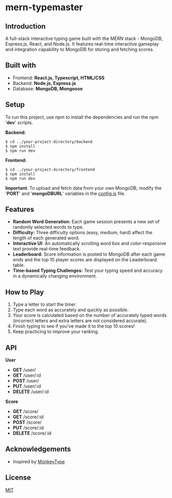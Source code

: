 # mern-typemaster
## Introduction
A full-stack interactive typing game built with the MERN stack - MongoDB, Express.js, React, and Node.js. 
It features real-time interactive gameplay and integration capability to MongoDB for storing and fetching scores.


## Built with
- Frontend: **React.js, Typescript, HTML/CSS**
- Backend: **Node.js, Express.js**
- Database: **MongoDB, Mongoose**

## Setup
To run this project, use npm to install the dependencies and run the npm '**dev**' scripts.

**Backend:**
```
$ cd ../your-project-directory/backend
$ npm install
$ npm run dev
```
**Frontend:**
```
$ cd ../your-project-directory/frontend
$ npm install
$ npm run dev
```

**Important**: To upload and fetch data from your own MongoDB, modify the '**PORT**' and '**mongoDBURL**' variables in the [config.js](https://github.com/Trieuh2/mern-typing-game/blob/main/backend/config.js) file.

## Features
- **Random Word Generation:** Each game session presents a new set of randomly selected words to type.
- **Difficulty:** Three difficulty options (easy, medium, hard) affect the length of each generated word.
- **Interactive UI:** An automatically scrolling word box and color-responsive text provide real-time feedback.
- **Leaderboard:** Score information is posted to MongoDB after each game ends and the top 10 player scores are displayed on the Leaderboard table.
- **Time-based Typing Challenges:** Test your typing speed and accuracy in a dynamically changing environment.

## How to Play
1. Type a letter to start the timer.
2. Type each word as accurately and quickly as possible.
3. Your score is calculated based on the number of accurately typed words (incorrect letters and extra letters are not considered accurate).
4. Finish typing to see if you've made it to the top 10 scores!
5. Keep practicing to improve your ranking.

## API
**User**
- **GET** /user/
- **GET** /user/:id
- **POST** /user/
- **PUT** /user/:id
- **DELETE** /user/:id
  
**Score**
- **GET** /score/
- **GET** /score/:id
- **POST** /score/
- **PUT** /score/:id
- **DELETE** /score/:id


## Acknowledgements
- Inspired by [MonkeyType](https://monkeytype.com)

## License
[MIT](https://choosealicense.com/licenses/mit/)
